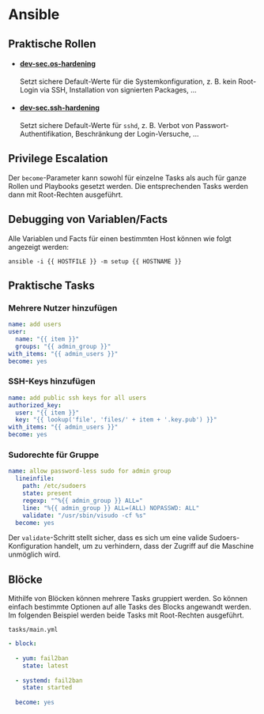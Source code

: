# Ansible

## Praktische Rollen
* #### [dev-sec.os-hardening](https://github.com/dev-sec/ansible-os-hardening)
  Setzt sichere Default-Werte für die Systemkonfiguration, z. B. kein Root-Login via SSH, Installation von signierten Packages, …
  
* #### [dev-sec.ssh-hardening](https://github.com/dev-sec/ansible-ssh-hardening)
  Setzt sichere Default-Werte für `sshd`, z. B. Verbot von Passwort-Authentifikation, Beschränkung der Login-Versuche, …

## Privilege Escalation
Der `become`-Parameter kann sowohl für einzelne Tasks als auch für ganze Rollen und Playbooks gesetzt werden. Die entsprechenden Tasks werden dann mit Root-Rechten ausgeführt.

## Debugging von Variablen/Facts
Alle Variablen und Facts für einen bestimmten Host können wie folgt angezeigt werden:

```
ansible -i {{ HOSTFILE }} -m setup {{ HOSTNAME }}
```

## Praktische Tasks

### Mehrere Nutzer hinzufügen

```yml
name: add users
user:
  name: "{{ item }}"
  groups: "{{ admin_group }}"
with_items: "{{ admin_users }}"
become: yes
```

### SSH-Keys hinzufügen

```yml
name: add public ssh keys for all users
authorized_key:
  user: "{{ item }}"
  key: "{{ lookup('file', 'files/' + item + '.key.pub') }}"
with_items: "{{ admin_users }}"
become: yes
```

### Sudorechte für Gruppe

```yml
name: allow password-less sudo for admin group
  lineinfile:
    path: /etc/sudoers
    state: present
    regexp: "^%{{ admin_group }} ALL="
    line: "%{{ admin_group }} ALL=(ALL) NOPASSWD: ALL"
    validate: "/usr/sbin/visudo -cf %s"
  become: yes
```

Der `validate`-Schritt stellt sicher, dass es sich um eine valide Sudoers-Konfiguration handelt, um zu verhindern, dass der Zugriff auf die Maschine unmöglich wird.

## Blöcke
Mithilfe von Blöcken können mehrere Tasks gruppiert werden. So können einfach bestimmte Optionen auf alle Tasks des Blocks angewandt werden. Im folgenden Beispiel werden beide Tasks mit Root-Rechten ausgeführt.

`tasks/main.yml`
```yml
- block:
  
  - yum: fail2ban
    state: latest
    
  - systemd: fail2ban
    state: started
    
  become: yes
```
